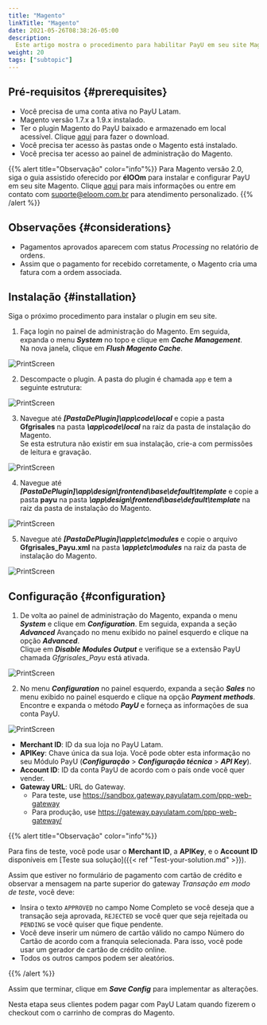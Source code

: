 ```yaml
---
title: "Magento"
linkTitle: "Magento"
date: 2021-05-26T08:38:26-05:00
description:
  Este artigo mostra o procedimento para habilitar PayU em seu site Magento.
weight: 20
tags: ["subtopic"]
---
```


## Pré-requisitos {#prerequisites}
* Você precisa de uma conta ativa no PayU Latam.
* Magento versão 1.7.x a 1.9.x instalado.
* Ter o plugin Magento do PayU baixado e armazenado em local acessível. Clique [aqui](https://github.com/developers-payu-latam/developers-payu-latam.github.io/raw/master/plugins/Plugin_PayU_Magento-1.3.zip) para fazer o download.
* Você precisa ter acesso às pastas onde o Magento está instalado.
* Você precisa ter acesso ao painel de administração do Magento.

{{% alert title="Observação" color="info"%}}
Para Magento versão 2.0, siga o guia assistido oferecido por **élOOm** para instalar e configurar PayU em seu site Magento. Clique [aqui](https://docs.eloom.tech/pt/payment/payu-latam) para mais informações ou entre em contato com suporte@eloom.com.br para atendimento personalizado.
{{% /alert %}}  

## Observações {#considerations}
* Pagamentos aprovados aparecem com status _Processing_ no relatório de ordens.
* Assim que o pagamento for recebido corretamente, o Magento cria uma fatura com a ordem associada.

## Instalação {#installation}
Siga o próximo procedimento para instalar o plugin em seu site.

1. Faça login no painel de administração do Magento. Em seguida, expanda o menu _**System**_ no topo e clique em _**Cache Management**_.<br>
Na nova janela, clique em _**Flush Magento Cache**_.

![PrintScreen](/assets/Magento/Magento_01.png)

2. Descompacte o plugin. A pasta do plugin é chamada `app` e tem a seguinte estrutura:

![PrintScreen](/assets/Magento/Magento_02.png)

3. Navegue até ***[PastaDePlugin]\app\code\local*** e copie a pasta **Gfgrisales** na pasta ***\app\code\local*** na raiz da pasta de instalação do Magento.<br>
Se esta estrutura não existir em sua instalação, crie-a com permissões de leitura e gravação.

![PrintScreen](/assets/Magento/Magento_03.png)

4. Navegue até ***[PastaDePlugin]\app\design\frontend\base\default\template*** e copie a pasta **payu** na pasta ***\app\design\frontend\base\default\template*** na raiz da pasta de instalação do Magento.

![PrintScreen](/assets/Magento/Magento_04.png)

5. Navegue até ***[PastaDePlugin]\app\etc\modules*** e copie o arquivo **Gfgrisales_Payu.xml** na pasta ***\app\etc\modules*** na raiz da pasta de instalação do Magento.

![PrintScreen](/assets/Magento/Magento_05.png)

## Configuração {#configuration}
1. De volta ao painel de administração do Magento, expanda o menu _**System**_ e clique em _**Configuration**_. Em seguida, expanda a seção _**Advanced**_ Avançado no menu exibido no painel esquerdo e clique na opção _**Advanced**_.<br>
Clique em _**Disable Modules Output**_ e verifique se a extensão PayU chamada *Gfgrisales_Payu* está ativada.

![PrintScreen](/assets/Magento/Magento_06.png)

2. No menu _**Configuration**_ no painel esquerdo, expanda a seção _**Sales**_ no menu exibido no painel esquerdo e clique na opção _**Payment methods**_.<br>
Encontre e expanda o método _**PayU**_ e forneça as informações de sua conta PayU.

![PrintScreen](/assets/Magento/Magento_07.png)

* **Merchant ID**: ID da sua loja no PayU Latam.
* **APIKey**: Chave única da sua loja. Você pode obter esta informação no seu Módulo PayU (**_Configuração_** > **_Configuração técnica_** > **_API Key_**).
* **Account ID**: ID da conta PayU de acordo com o país onde você quer vender.
* **Gateway URL**: URL do Gateway.
  * Para teste, use https://sandbox.gateway.payulatam.com/ppp-web-gateway
  * Para produção, use https://gateway.payulatam.com/ppp-web-gateway/

{{% alert title="Observação" color="info"%}}

Para fins de teste, você pode usar o **Merchant ID**, a **APIKey**, e o **Account ID** disponíveis em [Teste sua solução]({{< ref "Test-your-solution.md" >}}).

Assim que estiver no formulário de pagamento com cartão de crédito e observar a mensagem na parte superior do gateway  _Transação em modo de teste_, você deve:

* Insira o texto `APPROVED` no campo Nome Completo se você deseja que a transação seja aprovada, `REJECTED` se você quer que seja rejeitada ou `PENDING` se você quiser que fique pendente.
* Você deve inserir um número de cartão válido no campo Número do Cartão de acordo com a franquia selecionada. Para isso, você pode usar um gerador de cartão de crédito online.
* Todos os outros campos podem ser aleatórios.

{{% /alert %}}  

Assim que terminar, clique em _**Save Config**_ para implementar as alterações.

Nesta etapa seus clientes podem pagar com PayU Latam quando fizerem o checkout com o carrinho de compras do Magento. 

